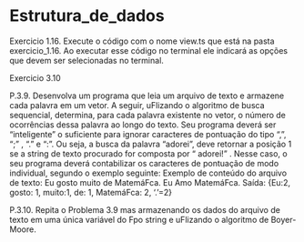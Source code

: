 # Estrutura_de_dados
 Exercicio 1.16.
Execute o código com o nome view.ts que está na pasta exercicio_1.16.
Ao executar esse código no terminal ele indicará as opções que devem ser selecionadas no terminal.



Exercicio 3.10

P.3.9. Desenvolva um programa que leia um arquivo de texto e armazene cada palavra em um 
vetor. A seguir, uFlizando o algoritmo de busca sequencial, determina, para cada palavra 
existente no vetor, o número de ocorrências dessa palavra ao longo do texto. Seu programa 
deverá ser “inteligente” o suficiente para ignorar caracteres de pontuação do tipo “,”, “;” , “.” e 
“:”. Ou seja, a busca da palavra “adorei”, deve retornar a posição 1 se a string de texto procurado for composta por “ adorei!” . Nesse caso, o seu programa deverá contabilizar os caracteres de 
pontuação de modo individual, segundo o exemplo seguinte: 
Exemplo de conteúdo do arquivo de texto: 
Eu gosto muito de MatemáFca. Eu Amo MatemáFca. 
Saída: {Eu:2, gosto: 1, muito:1, de: 1, MatemáFca: 2, ‘.’=2} 


P.3.10. Repita o Problema 3.9 mas armazenando os dados do arquivo de texto em uma única 
variável do Fpo string e uFlizando o algoritmo de Boyer-Moore. 
